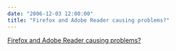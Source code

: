 ```yaml
---
date: "2006-12-03 12:00:00"
title: "Firefox and Adobe Reader causing problems?"
---
```


[Firefox and Adobe Reader causing problems?](/lemire/blog/2006/12-03-firefox-and-adobe-reader-causing-problems)


